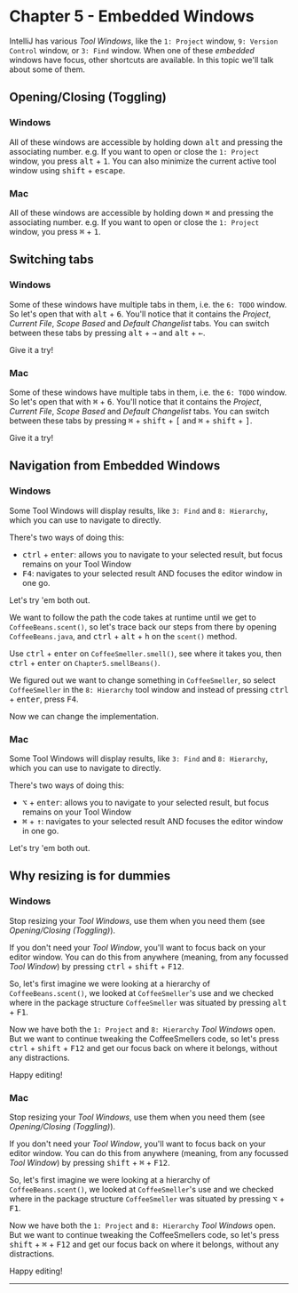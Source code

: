 # Chapter 5 - Embedded Windows

IntelliJ has various _Tool Windows_, like the `1: Project` window, `9: Version Control` window, or `3: Find` window.
When one of these _embedded_ windows have focus, other shortcuts are available.
In this topic we'll talk about some of them.

## Opening/Closing (Toggling)

<!-- tabs:start -->

### **Windows**
All of these windows are accessible by holding down <kbd>alt</kbd> and pressing the associating number.
e.g. If you want to open or close the `1: Project` window, you press <kbd>alt</kbd> + <kbd>1</kbd>.
You can also minimize the current active tool window using <kbd>shift</kbd> + <kbd>escape</kbd>.

### **Mac**
All of these windows are accessible by holding down <kbd>&#8984;</kbd> and pressing the associating number.
e.g. If you want to open or close the `1: Project` window, you press <kbd>&#8984;</kbd> + <kbd>1</kbd>.

<!-- tabs:end -->

## Switching tabs

<!-- tabs:start -->

### **Windows**

Some of these windows have multiple tabs in them, i.e. the `6: TODO` window. So let's open that with <kbd>alt</kbd> + <kbd>6</kbd>.
You'll notice that it contains the _Project_, _Current File_, _Scope Based_ and _Default Changelist_ tabs.
You can switch between these tabs by pressing <kbd>alt</kbd> + <kbd>&#8594;</kbd> and <kbd>alt</kbd> + <kbd>&#8592;</kbd>.

Give it a try!

### **Mac**

Some of these windows have multiple tabs in them, i.e. the `6: TODO` window. So let's open that with <kbd>&#8984;</kbd> + <kbd>6</kbd>.
You'll notice that it contains the _Project_, _Current File_, _Scope Based_ and _Default Changelist_ tabs.
You can switch between these tabs by pressing <kbd>&#8984;</kbd> + <kbd>
shift</kbd> + <kbd>[</kbd> and <kbd>&#8984;</kbd> + <kbd>shift</kbd> + <kbd>]</kbd>.

Give it a try!

<!-- tabs:end -->

## Navigation from Embedded Windows

<!-- tabs:start -->

### **Windows**

Some Tool Windows will display results, like `3: Find` and `8: Hierarchy`, which you can use to navigate to directly.

There's two ways of doing this:

* <kbd>ctrl</kbd> + <kbd>enter</kbd>: allows you to navigate to your selected result, but focus remains on your Tool Window
* <kbd>F4</kbd>: navigates to your selected result AND focuses the editor window in one go.

Let's try 'em both out.

We want to follow the path the code takes at runtime until we get to `CoffeeBeans.scent()`, so let's trace back our steps from there by
opening `CoffeeBeans.java`, and <kbd>ctrl</kbd> + <kbd>alt</kbd> + <kbd>h</kbd> on the `scent()` method.

Use <kbd>ctrl</kbd> + <kbd>enter</kbd> on `CoffeeSmeller.smell()`, see where it takes you, then <kbd>ctrl</kbd> + <kbd>enter</kbd>
on `Chapter5.smellBeans()`.

We figured out we want to change something in `CoffeeSmeller`, so select `CoffeeSmeller` in the `8: Hierarchy` tool window and instead of
pressing <kbd>ctrl</kbd> + <kbd>enter</kbd>, press <kbd>F4</kbd>.

Now we can change the implementation.

### **Mac**

Some Tool Windows will display results, like `3: Find` and `8: Hierarchy`, which you can use to navigate to directly.

There's two ways of doing this:

* <kbd>&#8997;</kbd> + <kbd>enter</kbd>: allows you to navigate to your selected result, but focus remains on your Tool Window
* <kbd>&#8984;</kbd> + <kbd>&#x2191;</kbd>: navigates to your selected result AND focuses the editor window in one go.

Let's try 'em both out.

<!-- tabs:end -->

## Why resizing is for dummies

<!-- tabs:start -->

### **Windows**
Stop resizing your _Tool Windows_, use them when you need them (see _Opening/Closing (Toggling)_).

If you don't need your _Tool Window_, you'll want to focus back on your editor window. You can do this from anywhere (meaning, from any
focussed _Tool Window_) by pressing <kbd>ctrl</kbd> + <kbd>shift</kbd> + <kbd>F12</kbd>.

So, let's first imagine we were looking at a hierarchy of `CoffeeBeans.scent()`, we looked at `CoffeeSmeller`'s use and we checked where in
the package structure `CoffeeSmeller` was situated by pressing <kbd>alt</kbd> + <kbd>F1</kbd>.

Now we have both the `1: Project` and `8: Hierarchy` _Tool Windows_ open. But we want to continue tweaking the CoffeeSmellers code, so let's
press <kbd>ctrl</kbd> + <kbd>shift</kbd> + <kbd>F12</kbd> and get our focus back on where it belongs, without any distractions.

Happy editing!

### **Mac**

Stop resizing your _Tool Windows_, use them when you need them (see _Opening/Closing (Toggling)_).

If you don't need your _Tool Window_, you'll want to focus back on your editor window. You can do this from anywhere (meaning, from any
focussed _Tool Window_) by pressing <kbd>shift</kbd> + <kbd>&#8984;</kbd> + <kbd>F12</kbd>.

So, let's first imagine we were looking at a hierarchy of `CoffeeBeans.scent()`, we looked at `CoffeeSmeller`'s use and we checked where in
the package structure `CoffeeSmeller` was situated by pressing <kbd>&#8997;</kbd> + <kbd>F1</kbd>.

Now we have both the `1: Project` and `8: Hierarchy` _Tool Windows_ open. But we want to continue tweaking the CoffeeSmellers code, so let's
press <kbd>shift</kbd> + <kbd>&#8984;</kbd> + <kbd>F12</kbd> and get our focus back on where it belongs, without any distractions.

Happy editing!

<!-- tabs:end -->

---